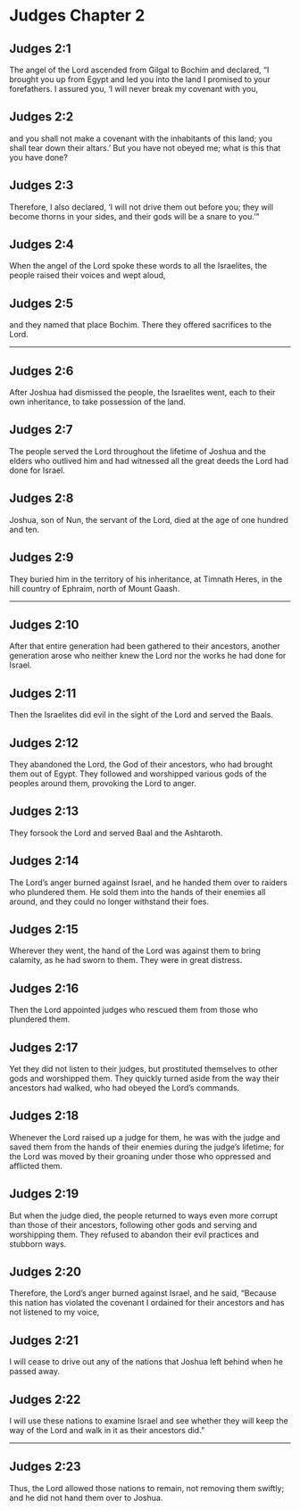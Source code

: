 # Judges Chapter 2

## Judges 2:1

The angel of the Lord ascended from Gilgal to Bochim and declared, “I brought you up from Egypt and led you into the land I promised to your forefathers. I assured you, ‘I will never break my covenant with you,

## Judges 2:2

and you shall not make a covenant with the inhabitants of this land; you shall tear down their altars.’ But you have not obeyed me; what is this that you have done?

## Judges 2:3

Therefore, I also declared, ‘I will not drive them out before you; they will become thorns in your sides, and their gods will be a snare to you.’”

## Judges 2:4

When the angel of the Lord spoke these words to all the Israelites, the people raised their voices and wept aloud,

## Judges 2:5

and they named that place Bochim. There they offered sacrifices to the Lord.

---

## Judges 2:6

After Joshua had dismissed the people, the Israelites went, each to their own inheritance, to take possession of the land.

## Judges 2:7

The people served the Lord throughout the lifetime of Joshua and the elders who outlived him and had witnessed all the great deeds the Lord had done for Israel.

## Judges 2:8

Joshua, son of Nun, the servant of the Lord, died at the age of one hundred and ten.

## Judges 2:9

They buried him in the territory of his inheritance, at Timnath Heres, in the hill country of Ephraim, north of Mount Gaash.

---

## Judges 2:10

After that entire generation had been gathered to their ancestors, another generation arose who neither knew the Lord nor the works he had done for Israel.

## Judges 2:11

Then the Israelites did evil in the sight of the Lord and served the Baals.

## Judges 2:12

They abandoned the Lord, the God of their ancestors, who had brought them out of Egypt. They followed and worshipped various gods of the peoples around them, provoking the Lord to anger.

## Judges 2:13

They forsook the Lord and served Baal and the Ashtaroth.

## Judges 2:14

The Lord’s anger burned against Israel, and he handed them over to raiders who plundered them. He sold them into the hands of their enemies all around, and they could no longer withstand their foes.

## Judges 2:15

Wherever they went, the hand of the Lord was against them to bring calamity, as he had sworn to them. They were in great distress.

## Judges 2:16

Then the Lord appointed judges who rescued them from those who plundered them.

## Judges 2:17

Yet they did not listen to their judges, but prostituted themselves to other gods and worshipped them. They quickly turned aside from the way their ancestors had walked, who had obeyed the Lord’s commands.

## Judges 2:18

Whenever the Lord raised up a judge for them, he was with the judge and saved them from the hands of their enemies during the judge’s lifetime; for the Lord was moved by their groaning under those who oppressed and afflicted them.

## Judges 2:19

But when the judge died, the people returned to ways even more corrupt than those of their ancestors, following other gods and serving and worshipping them. They refused to abandon their evil practices and stubborn ways.

## Judges 2:20

Therefore, the Lord’s anger burned against Israel, and he said, “Because this nation has violated the covenant I ordained for their ancestors and has not listened to my voice,

## Judges 2:21

I will cease to drive out any of the nations that Joshua left behind when he passed away.

## Judges 2:22

I will use these nations to examine Israel and see whether they will keep the way of the Lord and walk in it as their ancestors did.”

---

## Judges 2:23

Thus, the Lord allowed those nations to remain, not removing them swiftly; and he did not hand them over to Joshua.
